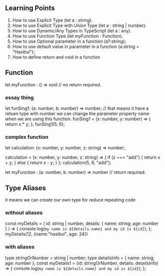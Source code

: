 ## Learning Points
1. How to use Explicit Type (let a : string).
2. How to use Explicit Type with Union Type (let a : string | number).
3. How to use Dynamic/Any Types in TypeScript (let a : any).
4. How to use Function Type (let myFunction : Function).
5. How to use Optional parameter in a function (a?:string);
6. How to use default value in parameter in a function (a:string = "Hasibul");
7. How to define return and void in a function

## Function
let myFunction : () => void // no return required.


### essay thing
let funSing1: (a: number, b: number) => number; // that means it have a retuen type with number
we can change the parameter property name when we are using this function.
funSing1 = (x: number, y: number) => {
  return x * y;
};
funSing1(5, 6);

### complex function

let calculation: (x: number, y: number, z: string) => number;

calculation = (x: number, y: number, z: string) => {
  if (z === "add") {
    return x + y;
  } else {
    return x - y;
  }
};
calculation(5, 6, "add");

let myFunction : (a: number, b: number) => number //  return required.

## Type Aliases
it means we can create our own type for reduce repeating code

### without aliases
const myDetails = (
  id: string | number,
  details: { name: string; age: number }
) => {
  console.log(`my name is ${details.name} and my id is ${id}`);
};
myDetails(12, {name:"hasibul", age: 24})

### with aliases
type stringOrNumber = string | number;
type detailsInfo = { name: string; age: number };
const myDetails1 = (id: stringOrNumber, details: detailsInfo) => {
  console.log(`my name is ${details.name} and my id is ${id}`);
};